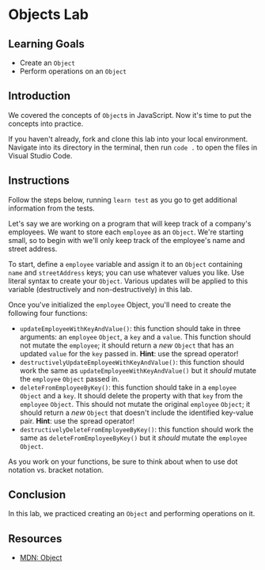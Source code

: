 # Objects Lab

## Learning Goals

- Create an `Object`
- Perform operations on an `Object`

## Introduction

We covered the concepts of `Object`s in JavaScript. Now it's time to put the
concepts into practice.

If you haven't already, fork and clone this lab into your local environment.
Navigate into its directory in the terminal, then run `code .` to open the files
in Visual Studio Code.

## Instructions

Follow the steps below, running `learn test` as you go to get additional
information from the tests.

Let's say we are working on a program that will keep track of a company's
employees. We want to store each `employee` as an `Object`. We're starting
small, so to begin with we'll only keep track of the employee's name and street
address.

To start, define a `employee` variable and assign it to an `Object` containing
`name` and `streetAddress` keys; you can use whatever values you like. Use
literal syntax to create your `Object`. Various updates will be applied to this
variable (destructively and non-destructively) in this lab.

Once you've initialized the `employee` Object, you'll need to create the
following four functions:

- `updateEmployeeWithKeyAndValue()`: this function should take in three
  arguments: an `employee` `Object`, a `key` and a `value`. This function should
  not mutate the `employee`; it should return a _new_ `Object` that has an
  updated `value` for the `key` passed in. **Hint**: use the spread operator!
- `destructivelyUpdateEmployeeWithKeyAndValue()`: this function should work the
  same as `updateEmployeeWithKeyAndValue()` but it _should_ mutate the
  `employee` `Object` passed in.
- `deleteFromEmployeeByKey()`: this function should take in a `employee`
  `Object` and a `key`. It should delete the property with that `key` from the
  `employee` `Object`. This should not mutate the original `employee` `Object`;
  it should return a _new_ `Object` that doesn't include the identified
  key-value pair. **Hint**: use the spread operator!
- `destructivelyDeleteFromEmployeeByKey()`: this function should work the same
  as `deleteFromEmployeeByKey()` but it _should_ mutate the `employee` `Object`.

As you work on your functions, be sure to think about when to use dot notation
vs. bracket notation.

## Conclusion

In this lab, we practiced creating an `Object` and performing operations on it.

## Resources

- [MDN: Object](https://developer.mozilla.org/en-US/docs/Web/JavaScript/Reference/Global_Objects/Object)
